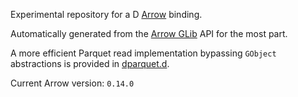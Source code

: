 Experimental repository for a D [Arrow](https://github.com/apache/arrow) binding.

Automatically generated from the [Arrow GLib](https://github.com/apache/arrow/tree/master/c_glib) API for the most part.

A more efficient Parquet read implementation bypassing `GObject` abstractions is provided in [dparquet.d](https://github.com/rostyboost/darrow/blob/master/src/dparquet.d).

Current Arrow version: `0.14.0`
